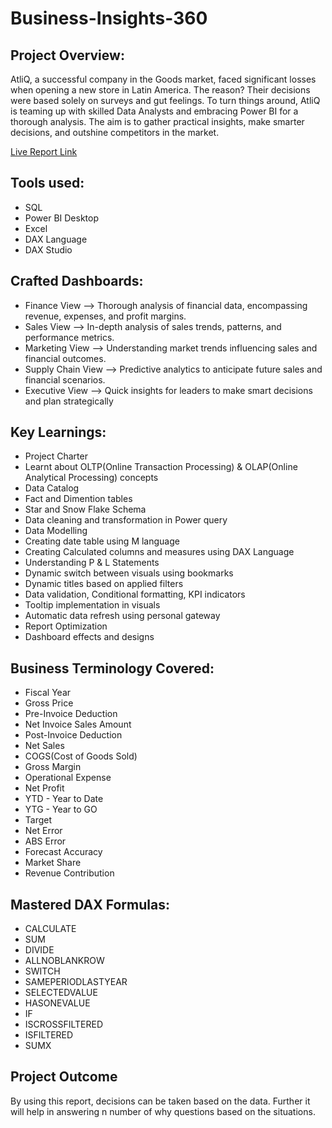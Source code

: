 # Business-Insights-360

## Project Overview:

AtliQ, a successful company in the Goods market, faced significant losses when opening a new store in Latin America. The reason? Their decisions were based solely on surveys and gut feelings. 
To turn things around, AtliQ is teaming up with skilled Data Analysts and embracing Power BI for a thorough analysis. The aim is to gather practical insights,
make smarter decisions, and outshine competitors in the market.

[Live Report Link](https://app.powerbi.com/view?r=eyJrIjoiZjZhNjgyZDEtMDA1NS00MTY3LThhODgtYjI3ZTEzZDcxYTI3IiwidCI6ImM2ZTU0OWIzLTVmNDUtNDAzMi1hYWU5LWQ0MjQ0ZGM1YjJjNCJ9)

## Tools used:

- SQL
- Power BI Desktop
- Excel
- DAX Language
- DAX Studio

## Crafted Dashboards:

- Finance View --> Thorough analysis of financial data, encompassing revenue, expenses, and profit margins.
- Sales View --> In-depth analysis of sales trends, patterns, and performance metrics.
- Marketing View --> Understanding market trends influencing sales and financial outcomes.
- Supply Chain View --> Predictive analytics to anticipate future sales and financial scenarios.
- Executive View --> Quick insights for leaders to make smart decisions and plan strategically

## Key Learnings:

- Project Charter
- Learnt about OLTP(Online Transaction Processing) & OLAP(Online Analytical Processing) concepts
- Data Catalog
- Fact and Dimention tables
- Star and Snow Flake Schema
- Data cleaning and transformation in Power query
- Data Modelling
- Creating date table using M language
- Creating Calculated columns and measures using DAX Language
- Understanding P & L Statements
- Dynamic switch between visuals using bookmarks
- Dynamic titles based on applied filters
- Data validation, Conditional formatting, KPI indicators
- Tooltip implementation in visuals
- Automatic data refresh using personal gateway
- Report Optimization
- Dashboard effects and designs


## Business Terminology Covered:

- Fiscal Year
- Gross Price
- Pre-Invoice Deduction
- Net Invoice Sales Amount
- Post-Invoice Deduction
- Net Sales
- COGS(Cost of Goods Sold)
- Gross Margin
- Operational Expense
- Net Profit
- YTD - Year to Date
- YTG - Year to GO
- Target
- Net Error
- ABS Error
- Forecast Accuracy
- Market Share
- Revenue Contribution

## Mastered DAX Formulas:

- CALCULATE
- SUM
- DIVIDE
- ALLNOBLANKROW
- SWITCH
- SAMEPERIODLASTYEAR
- SELECTEDVALUE
- HASONEVALUE
- IF
- ISCROSSFILTERED
- ISFILTERED
- SUMX


## Project Outcome

By using this report, decisions can be taken based on the data. Further it will help in answering n number of why questions based on the situations.
